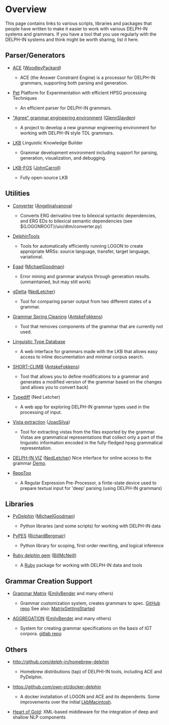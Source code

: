 # Overview

This page contains links to various scripts, libraries and packages that
people have written to make it easier to work with various DELPH-IN
systems and grammars. If you have a tool that you use regularly with the
DELPH-IN systems and think might be worth sharing, list it here.

## Parser/Generators

- [ACE](../AceTop) ([WoodleyPackard](/WoodleyPackard))
  
  - ACE (the Answer Constraint Engine) is a processor for DELPH-IN
grammars, supporting both parsing and generation.
- [Pet](../PetTop) Platform for Experimentation with efficient HPSG
processing Techniques
  
  - An efficient parser for DELPH-IN grammars.
- ["Agree" grammar engineering environment](../AgreeTop)
([GlennSlayden](../GlennSlayden))
  
  - A project to develop a new grammar engineering environment for
working with DELPH-IN style TDL grammars.
- [LKB](../LkbInstallation) Linguistic Knowledge Builder
  
  - Grammar development environment including support for parsing,
generation, visualization, and debugging.
- [LKB-FOS](../LkbFos) ([JohnCarroll](../JohnCarroll))
  
  - Fully open-source LKB

## Utilities

- [Converter](http://moin.delph-in.net/ToolsTop/converter.html)
([AngelinaIvanova](../AngelinaIvanova))
  
  - Converts ERG derivatino tree to bilexical syntactic
dependencies, and ERG EDs to bilexical semantic dependencies
(see ${LOGONROOT}/uio/dtm/converter.py)
- [DelphinTools](../DelphinTools)
  
  - Tools for automatically efficiently running LOGON to create
appropriate MRSs: source language, transfer, target language,
variational.
- [Egad](../EgadTop) ([MichaelGoodman](../MichaelGoodman))
  
  - Error mining and grammar analysis through generation results.
(unmaintained, but may still work)
- [gDelta](../GDeltaTop) ([NedLetcher](../NedLetcher))
  
  - Tool for comparing parser output from two different states of a
grammar.
- [Grammar Spring Cleaning](../SpringCleaningTop)
([AntskeFokkens](../AntskeFokkens))
  
  - Tool that removes components of the grammar that are currently
not used.
- [Linguistic Type Database](../LkbLtdb)
  
  - A web interface for grammars made with the LKB that allows easy
access to inline documentation and minimal corpus search.
- [SHORT-CLIMB](../ClimbShortClimb) ([AntskeFokkens](../AntskeFokkens))
  
  - Tool that allows you to define modifications to a grammar and
generates a modified version of the grammar based on the changes
(and allows you to convert back)
- [Typediff](../TypediffTop) (Ned Letcher)
  
  - A web app for exploring DELPH-IN grammar types used in the
processing of input.
- [Vista extraction](../VistaExtractionTop) ([JoaoSilva](../JoaoSilva))
  
  - Tool for extracting vistas from the files exported by the
grammar. Vistas are grammatical representations that collect
only a part of the linguistic information encoded in the
fully-fledged hpsg grammatical representation.
- [DELPH-IN VIZ](https://github.com/delph-in/delphin-viz)
([NedLetcher](../NedLetcher)) Nice interface for online access to the
grammar [Demo](http://delph-in.github.io/delphin-viz/demo/).
- [ReppTop](../ReppTop)
  
  - A Regular Expression Pre-Processor, a finite-state device used
to prepare textual input for 'deep' parsing (using DELPH-IN
grammars)

## Libraries

- [PyDelphin](https://github.com/goodmami/pydelphin)
([MichaelGoodman](../MichaelGoodman))
  
  - Python libraries (and some scripts) for working with DELPH-IN
data
- [PyPES](http://www.semantilog.org/pypes.html)
([RichardBergmair](../RichardBergmair))
  
  - Python library for scoping, first-order rewriting, and logical
inference
- [Ruby delphin gem](https://rubygems.org/gems/delphin)
([BillMcNeill](../BillMcNeill))
  
  - A [Ruby](http://www.ruby-lang.org) package for working with
DELPH-IN data and tools

## Grammar Creation Support

- [Grammar Matrix](http://matrix.ling.washington.edu/index.html)
([EmilyBender](../EmilyBender) and many others)
  
  - Grammar customization system, creates grammars to spec. [GitHub
repo](https://github.com/delph-in/matrix) See also:
[MatrixGettingStarted](../MatrixGettingStarted)
- [AGGREGATION](http://depts.washington.edu/uwcl/aggregation/)
([EmilyBender](../EmilyBender) and many others)
  
  - System for creating grammar specifications on the basis of IGT
corpora. [gitlab
repo](https://git.ling.washington.edu/agg/aggregation)

## Others

- <http://github.com/delph-in/homebrew-delphin>
  
  - Homebrew distributions (tap) of DELPHI-IN tools, including ACE and PyDelphin.
- <https://github.com/own-pt/docker-delphin>
  
  - A docker installation of LOGON and ACE and its dependents. Some
improvements over the initial [LkbMacintosh](../LkbMacintosh).
- [Heart of Gold](../HeartofgoldTop): XML-based middleware for the
integration of deep and shallow NLP components
